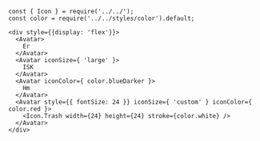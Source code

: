     const { Icon } = require('../../');
    const color = require('../../styles/color').default;

    <div style={{display: 'flex'}}>
      <Avatar>
        Er
      </Avatar>
      <Avatar iconSize={ 'large' }>
        ISK
      </Avatar>
      <Avatar iconColor={ color.blueDarker }>
        Hm
      </Avatar>
      <Avatar style={{ fontSize: 24 }} iconSize={ 'custom' } iconColor={ color.red }>
        <Icon.Trash width={24} height={24} stroke={color.white} />
      </Avatar>
    </div>
